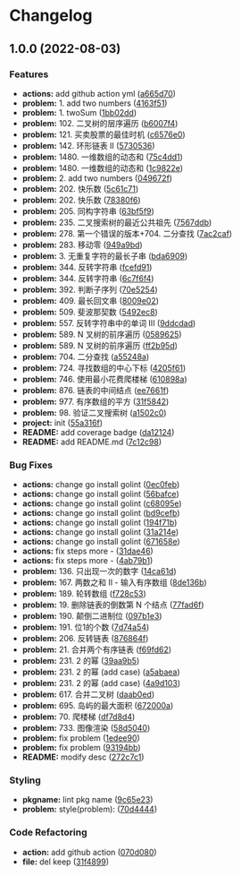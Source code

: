 # Changelog

## 1.0.0 (2022-08-03)


### Features

* **actions:** add github action yml ([a665d70](https://github.com/gofromzero/leetcode/commit/a665d70e4287c4391f07edf1a7dde294c3ce94f8))
* **problem:** 1. add two numbers ([4163f51](https://github.com/gofromzero/leetcode/commit/4163f51d576c8abd1ef02e53ddf0c253961fc3da))
* **problem:** 1. twoSum ([1bb02dd](https://github.com/gofromzero/leetcode/commit/1bb02dde6b08329e5502298bf7c2fc350ae446b8))
* **problem:** 102. 二叉树的层序遍历 ([b6007f4](https://github.com/gofromzero/leetcode/commit/b6007f44e1102d260d9de68da2e5c7ad31ce4878))
* **problem:** 121. 买卖股票的最佳时机 ([c6576e0](https://github.com/gofromzero/leetcode/commit/c6576e07fc875473504e9fd0a9b5d8d4fd187e32))
* **problem:** 142. 环形链表 II ([5730536](https://github.com/gofromzero/leetcode/commit/5730536cf2dfa36db9b62940f6ac1e5b8692e528))
* **problem:** 1480. 一维数组的动态和 ([75c4dd1](https://github.com/gofromzero/leetcode/commit/75c4dd1098104d1c8f451e66045202aa2d3610b4))
* **problem:** 1480. 一维数组的动态和 ([1c9822e](https://github.com/gofromzero/leetcode/commit/1c9822ebbb303d1debe586e6f6aedcad457d24e4))
* **problem:** 2. add two numbers ([049672f](https://github.com/gofromzero/leetcode/commit/049672f18fc1c632a2434fd2cc65800827402bf9))
* **problem:** 202. 快乐数 ([5c61c71](https://github.com/gofromzero/leetcode/commit/5c61c7144d52df73b35d3473980ed6422b0a2d58))
* **problem:** 202. 快乐数 ([78380f6](https://github.com/gofromzero/leetcode/commit/78380f67b68425ccbccd6f8b86d217d434e1c979))
* **problem:** 205. 同构字符串 ([63bf5f9](https://github.com/gofromzero/leetcode/commit/63bf5f9986ad3ecd14ff34e15e44053f67964100))
* **problem:** 235. 二叉搜索树的最近公共祖先 ([7567ddb](https://github.com/gofromzero/leetcode/commit/7567ddbcce5ed1ec6f816281c4898ffb8e437fda))
* **problem:** 278. 第一个错误的版本+704. 二分查找 ([7ac2caf](https://github.com/gofromzero/leetcode/commit/7ac2caf8702d465f4095c77e52d05997c007308d))
* **problem:** 283. 移动零 ([949a9bd](https://github.com/gofromzero/leetcode/commit/949a9bd2539a64b21f601e245317c80fa509e4da))
* **problem:** 3. 无重复字符的最长子串 ([bda6909](https://github.com/gofromzero/leetcode/commit/bda6909b62aa345ba24c8f98764b0a0a54df8a6b))
* **problem:** 344. 反转字符串 ([fcefd91](https://github.com/gofromzero/leetcode/commit/fcefd91184ad92174e87dea49dfa54fae443b072))
* **problem:** 344. 反转字符串 ([6c7f6f4](https://github.com/gofromzero/leetcode/commit/6c7f6f4f599945196cb78686ee5a218c16cf2831))
* **problem:** 392. 判断子序列 ([70e5254](https://github.com/gofromzero/leetcode/commit/70e525447c085bb29920ac361f66beb5e0dff286))
* **problem:** 409. 最长回文串 ([8009e02](https://github.com/gofromzero/leetcode/commit/8009e028afcc440fa39a5572a7e65382be580048))
* **problem:** 509. 斐波那契数 ([5492ec8](https://github.com/gofromzero/leetcode/commit/5492ec8f4b283e891a27b80dddf254657d8960cb))
* **problem:** 557. 反转字符串中的单词 III ([9ddcdad](https://github.com/gofromzero/leetcode/commit/9ddcdad9343b0e85ad23377ff51801b6baa0f6dd))
* **problem:** 589. N 叉树的前序遍历 ([0589625](https://github.com/gofromzero/leetcode/commit/05896250615d71fc41bfaae63fca93b76c3d5ee4))
* **problem:** 589. N 叉树的前序遍历 ([ff2b95d](https://github.com/gofromzero/leetcode/commit/ff2b95dd5669e8cd20c43618a007b0344fe3ccd8))
* **problem:** 704. 二分查找 ([a55248a](https://github.com/gofromzero/leetcode/commit/a55248a46a25cebd00a79daace85bd7b70efdbf1))
* **problem:** 724. 寻找数组的中心下标 ([4205f61](https://github.com/gofromzero/leetcode/commit/4205f61acf2e2019e3a22bdd07d0aeae63d63039))
* **problem:** 746. 使用最小花费爬楼梯 ([610898a](https://github.com/gofromzero/leetcode/commit/610898ac7d258468bc56a5eaf4bd1ce7fa8a6702))
* **problem:** 876. 链表的中间结点 ([ee7661f](https://github.com/gofromzero/leetcode/commit/ee7661fbb9a9474243912524f917e68e28aa696e))
* **problem:** 977. 有序数组的平方 ([31f5842](https://github.com/gofromzero/leetcode/commit/31f58425b1087c00823e9a26b22535fe40ec7fbc))
* **problem:** 98. 验证二叉搜索树 ([a1502c0](https://github.com/gofromzero/leetcode/commit/a1502c0c95372bd4e3763c0fa4c2dabbf3215499))
* **project:** init ([55a316f](https://github.com/gofromzero/leetcode/commit/55a316f8b75eb16ad0157769f086778a9a8e0637))
* **README:** add coverage badge ([da12124](https://github.com/gofromzero/leetcode/commit/da1212479fbb58e678761898a44c34bd440aa563))
* **README:** add README.md ([7c12c98](https://github.com/gofromzero/leetcode/commit/7c12c982de42cc8f42c5bb0473fac71ad5ded367))


### Bug Fixes

* **actions:** change go install golint ([0ec0feb](https://github.com/gofromzero/leetcode/commit/0ec0feb6d4361db77310b0348c95687de3f1b034))
* **actions:** change go install golint ([56bafce](https://github.com/gofromzero/leetcode/commit/56bafcea2ca38b6379a50969ba04787599cdb13a))
* **actions:** change go install golint ([c68095e](https://github.com/gofromzero/leetcode/commit/c68095e5ad5c8a3dd33d9c460d50fb91379f15ae))
* **actions:** change go install golint ([bd9cefb](https://github.com/gofromzero/leetcode/commit/bd9cefbde5c324ea4536c4371a30967fa68f5bf6))
* **actions:** change go install golint ([194f71b](https://github.com/gofromzero/leetcode/commit/194f71b3117a9740f968d8215046065f1ccc0c97))
* **actions:** change go install golint ([31a214e](https://github.com/gofromzero/leetcode/commit/31a214e41d3902641da0c4711aa0f33f92c359b2))
* **actions:** change go install golint ([671658e](https://github.com/gofromzero/leetcode/commit/671658ea807f9bb8c3c0273c52136167af80925a))
* **actions:** fix steps more - ([31dae46](https://github.com/gofromzero/leetcode/commit/31dae46697c8b11c65931d7f140e3bd59e74e09e))
* **actions:** fix steps more - ([4ab79b1](https://github.com/gofromzero/leetcode/commit/4ab79b19d140d8e258bdba4878475b62f5d96b90))
* **problem:** 136. 只出现一次的数字 ([14ca61d](https://github.com/gofromzero/leetcode/commit/14ca61d9f163d321dc3617a2ac28f993b4cc10df))
* **problem:** 167. 两数之和 II - 输入有序数组 ([8de136b](https://github.com/gofromzero/leetcode/commit/8de136be48182af190d93ae41734f1c4f17ed817))
* **problem:** 189. 轮转数组 ([f728c53](https://github.com/gofromzero/leetcode/commit/f728c53464eeb5b37c8c88f031bf0d881c17205b))
* **problem:** 19. 删除链表的倒数第 N 个结点 ([77fad6f](https://github.com/gofromzero/leetcode/commit/77fad6f6ad517f60e332b8dc8bd59c61c678eeb6))
* **problem:** 190. 颠倒二进制位 ([097b1e3](https://github.com/gofromzero/leetcode/commit/097b1e351c5e97e9abc8eaa9c4f3aa053addc4a0))
* **problem:** 191. 位1的个数 ([7d74a54](https://github.com/gofromzero/leetcode/commit/7d74a54e308dc4095306f04c78a422997dc2a322))
* **problem:** 206. 反转链表 ([876864f](https://github.com/gofromzero/leetcode/commit/876864f5338f8c1f39cfa1ad52b38361643dda02))
* **problem:** 21. 合并两个有序链表 ([f69fd62](https://github.com/gofromzero/leetcode/commit/f69fd62093b33b7b12fa0f7616061d207ca4b5fc))
* **problem:** 231. 2 的幂 ([39aa9b5](https://github.com/gofromzero/leetcode/commit/39aa9b581f742e6b02deafa8b8e591b0704abcca))
* **problem:** 231. 2 的幂 (add case) ([a5abaea](https://github.com/gofromzero/leetcode/commit/a5abaeaa04e1940424aa8c42dbefab0b6c073721))
* **problem:** 231. 2 的幂 (add case) ([4a9d103](https://github.com/gofromzero/leetcode/commit/4a9d10383ec664df3e8db735d35651a7c251f869))
* **problem:** 617. 合并二叉树 ([daab0ed](https://github.com/gofromzero/leetcode/commit/daab0ed39596c598568d81b407bda3a4a009d6c6))
* **problem:** 695. 岛屿的最大面积 ([672000a](https://github.com/gofromzero/leetcode/commit/672000a33ea17e8aff4f4eeb973a6f9a9ed39d3d))
* **problem:** 70. 爬楼梯 ([df7d8d4](https://github.com/gofromzero/leetcode/commit/df7d8d48a92726f9a05912d8b5a23ffbcccc292c))
* **problem:** 733. 图像渲染 ([58d5040](https://github.com/gofromzero/leetcode/commit/58d50405943b5312ffc25551fb322c6627ec1199))
* **problem:** fix problem ([1edee90](https://github.com/gofromzero/leetcode/commit/1edee90112d85b8c7205c91eefcf1d1951ecbd25))
* **problem:** fix problem ([93194bb](https://github.com/gofromzero/leetcode/commit/93194bba627f80ebc93a0da873cb665f7b3d27c0))
* **README:** modify desc ([272c7c1](https://github.com/gofromzero/leetcode/commit/272c7c150720f49102f6e7cdf3e45e9b1c6457f0))


### Styling

* **pkgname:** lint pkg name ([9c65e23](https://github.com/gofromzero/leetcode/commit/9c65e23821d3dd3390a91fe1f1e7233d4b7feb40))
* **problem:** style(problem):  ([70d4444](https://github.com/gofromzero/leetcode/commit/70d4444179316fb1f7a123dc79ba41cb011c00d5))


### Code Refactoring

* **action:** add github action ([070d080](https://github.com/gofromzero/leetcode/commit/070d08043b94e05150a69d5ea3a61cef044c1e4e))
* **file:** del keep ([31f4899](https://github.com/gofromzero/leetcode/commit/31f48993e9eb2c3924beb9f4cb814dc7b970cc14))
